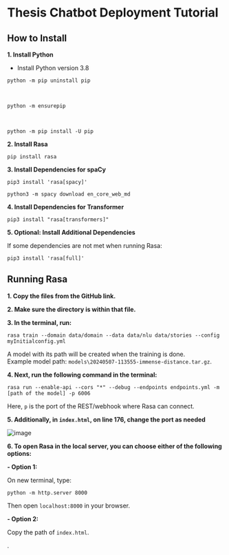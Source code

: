 # Thesis Chatbot Deployment Tutorial

## How to Install

**1. Install Python**

   - Install Python version 3.8
```   
python -m pip uninstall pip
```

<br>

```
python -m ensurepip
```

<br>

```
python -m pip install -U pip
```



**2. Install Rasa**
```
pip install rasa
```


**3. Install Dependencies for spaCy**
```
pip3 install 'rasa[spacy]'
```
```
python3 -m spacy download en_core_web_md
```


**4. Install Dependencies for Transformer**
```
pip3 install "rasa[transformers]"
```

**5. Optional: Install Additional Dependencies**

If some dependencies are not met when running Rasa:
```
pip3 install 'rasa[full]'
```


## Running Rasa

**1. Copy the files from the GitHub link.**

**2. Make sure the directory is within that file.**

**3. In the terminal, run:**

```
rasa train --domain data/domain --data data/nlu data/stories --config myInitialconfig.yml
```

A model with its path will be created when the training is done. <br>
Example model path: `models\20240507-113555-immense-distance.tar.gz`.

**4. Next, run the following command in the terminal:**

```
rasa run --enable-api --cors "*" --debug --endpoints endpoints.yml -m [path of the model] -p 6006
```


Here, `p` is the port of the REST/webhook where Rasa can connect.

**5. Additionally, in `index.html`, on line 176, change the port as needed**<br>

![image](https://github.com/memercz/chatbot_deployment/assets/161113570/21f3987f-bffc-4269-9e2d-0bfe3195b24d)


**6. To open Rasa in the local server, you can choose either of the following options:**

**- Option 1:**

   On new terminal, type:

  ```
  python -m http.server 8000
  ```

  Then open `localhost:8000` in your browser.

**- Option 2:**

  Copy the path of `index.html`.

.
